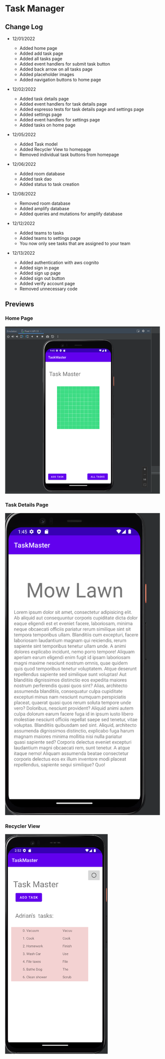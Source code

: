 # Task Manager

## Change Log

- 12/01/2022
  - Added home page
  - Added add task page
  - Added all tasks page
  - Added event handlers for submit task button
  - Added back arrow on all tasks page
  - Added placeholder images
  - Added navigation buttons to home page

- 12/02/2022
  - Added task details page
  - Added event handlers for task details page
  - Added espresso tests for task details page and settings page
  - Added settings page
  - Added event handlers for settings page
  - Added tasks on home page

- 12/05/2022
  - Added Task model
  - Added Recycler View to homepage
  - Removed individual task buttons from homepage

- 12/06/2022
  - Added room database
  - Added task dao
  - Added status to task creation

- 12/08/2022
  - Removed room database
  - Added amplify database
  - Added queries and mutations for amplify database
  
- 12/12/2022
  - Added teams to tasks
  - Added teams to settings page
  - You now only see tasks that are assigned to your team

- 12/13/2022
  - Added authentication with aws cognito
  - Added sign in page
  - Added sign up page
  - Added sign out button
  - Added verify account page
  - Removed unnecessary code

## Previews

### Home Page

![Screenshot of Home Page](screenshots/homepage.png)

### Task Details Page

![Screenshot of Task Details Page](screenshots/task-detail.png)

### Recycler View

![Screenshot of Recycler View](screenshots/recycler-view.png)